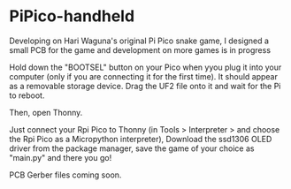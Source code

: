 # PiPico-handheld
Developing on Hari Waguna's original Pi Pico snake game, I designed a small PCB for the game and development on more games is in progress


Hold down the "BOOTSEL" button on your Pico when yyou plug it into your computer (only if you are connecting it for the first time).
It should appear as a removable storage device. Drag the UF2 file onto it and wait for the Pi to reboot.

Then, open Thonny.

Just connect your Rpi Pico to Thonny (in Tools > Interpreter > and choose the Rpi Pico as a Micropython interpreter), Download the ssd1306 OLED driver from the package manager, save the game of your choice as "main.py" and there you go!



PCB Gerber files coming soon.
